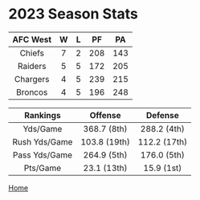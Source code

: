 # 2023 Season Stats




| AFC West | W | L | PF | PA |
| :----: | :----: | :----: | :----: | :----: |
| Chiefs | 7 | 2 | 208 | 143 |
| Raiders | 5 | 5 | 172 | 205 |
| Chargers | 4 | 5 | 239 | 215 |
| Broncos | 4 | 5 | 196 | 248 |


| Rankings | Offense | Defense |
| :----: | :----: | :----: |
| Yds/Game | 368.7 (8th) | 288.2 (4th) |
| Rush Yds/Game | 103.8 (19th) | 112.2 (17th) |
| Pass Yds/Game | 264.9 (5th) | 176.0 (5th) |
| Pts/Game | 23.1 (13th) | 15.9 (1st) |



[Home](https://github.com/grant-trent/MarkdownChallenge#readme)